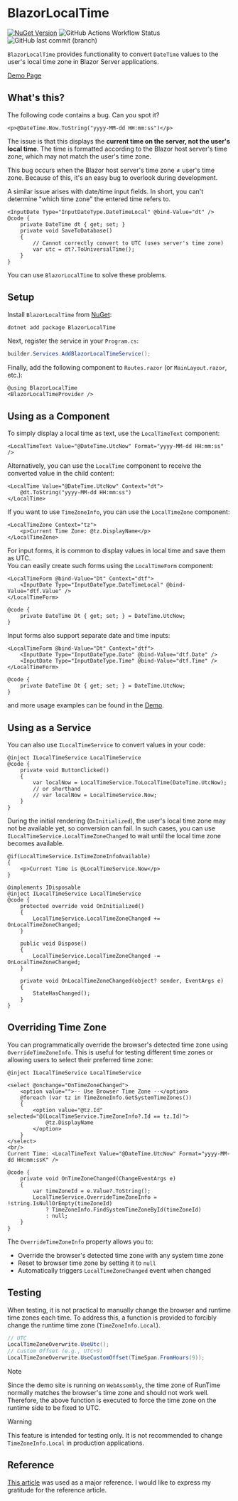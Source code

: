 # BlazorLocalTime

[![NuGet Version](https://img.shields.io/nuget/v/BlazorLocalTime?style=flat-square&logo=NuGet&color=0080CC)](https://www.nuget.org/packages/BlazorLocalTime/) ![GitHub Actions Workflow Status](https://img.shields.io/github/actions/workflow/status/arika0093/BlazorLocalTime/test.yaml?branch=main&label=Test&style=flat-square) ![GitHub last commit (branch)](https://img.shields.io/github/last-commit/arika0093/BlazorLocalTime?style=flat-square)

`BlazorLocalTime` provides functionality to convert `DateTime` values to the user's local time zone in Blazor Server applications.

[Demo Page](https://arika0093.github.io/BlazorLocalTime/)

## What's this?
The following code contains a bug. Can you spot it?

```razor
<p>@DateTime.Now.ToString("yyyy-MM-dd HH:mm:ss")</p>
```

The issue is that this displays the **current time on the server, not the user's local time**.
The time is formatted according to the Blazor host server's time zone, which may not match the user's time zone.

This bug occurs when the Blazor host server's time zone ≠ user's time zone. Because of this, it's an easy bug to overlook during development.

A similar issue arises with date/time input fields. In short, you can't determine "which time zone" the entered time refers to.

```razor
<InputDate Type="InputDateType.DateTimeLocal" @bind-Value="dt" />
@code {
    private DateTime dt { get; set; }
    private void SaveToDatabase()
    {
        // Cannot correctly convert to UTC (uses server's time zone)
        var utc = dt?.ToUniversalTime();
    }
}
```

You can use `BlazorLocalTime` to solve these problems.

## Setup
Install `BlazorLocalTime` from [NuGet](https://www.nuget.org/packages/BlazorLocalTime):

```bash
dotnet add package BlazorLocalTime
```

Next, register the service in your `Program.cs`:

```csharp
builder.Services.AddBlazorLocalTimeService();
```

Finally, add the following component to `Routes.razor` (or `MainLayout.razor`, etc.):

```razor
@using BlazorLocalTime
<BlazorLocalTimeProvider />
```

## Using as a Component

To simply display a local time as text, use the `LocalTimeText` component:

```razor
<LocalTimeText Value="@DateTime.UtcNow" Format="yyyy-MM-dd HH:mm:ss" />
```

Alternatively, you can use the `LocalTime` component to receive the converted value in the child content:

```razor
<LocalTime Value="@DateTime.UtcNow" Context="dt">
    @dt.ToString("yyyy-MM-dd HH:mm:ss")
</LocalTime>
```

If you want to use `TimeZoneInfo`, you can use the `LocalTimeZone` component:

```razor
<LocalTimeZone Context="tz">
    <p>Current Time Zone: @tz.DisplayName</p>
</LocalTimeZone>
```

For input forms, it is common to display values in local time and save them as UTC.  
You can easily create such forms using the `LocalTimeForm` component:

```razor
<LocalTimeForm @bind-Value="Dt" Context="dtf">
    <InputDate Type="InputDateType.DateTimeLocal" @bind-Value="dtf.Value" />
</LocalTimeForm>

@code {
    private DateTime Dt { get; set; } = DateTime.UtcNow;
}
```

Input forms also support separate date and time inputs:

```razor
<LocalTimeForm @bind-Value="Dt" Context="dtf">
    <InputDate Type="InputDateType.Date" @bind-Value="dtf.Date" />
    <InputDate Type="InputDateType.Time" @bind-Value="dtf.Time" />
</LocalTimeForm>

@code {
    private DateTime Dt { get; set; } = DateTime.UtcNow;
}
```

and more usage examples can be found in the [Demo](https://arika0093.github.io/BlazorLocalTime/).

## Using as a Service

You can also use `ILocalTimeService` to convert values in your code:

```razor
@inject ILocalTimeService LocalTimeService
@code {
    private void ButtonClicked()
    {
        var localNow = LocalTimeService.ToLocalTime(DateTime.UtcNow);
        // or shorthand
        // var localNow = LocalTimeService.Now;
    }
}
```

During the initial rendering (`OnInitialized`), the user's local time zone may not be available yet, so conversion can fail.
In such cases, you can use `ILocalTimeService.LocalTimeZoneChanged` to wait until the local time zone becomes available.

```razor
@if(LocalTimeService.IsTimeZoneInfoAvailable)
{
    <p>Current Time is @LocalTimeService.Now</p>
}

@implements IDisposable
@inject ILocalTimeService LocalTimeService
@code {
    protected override void OnInitialized()
    {
        LocalTimeService.LocalTimeZoneChanged += OnLocalTimeZoneChanged;
    }

    public void Dispose()
    {
        LocalTimeService.LocalTimeZoneChanged -= OnLocalTimeZoneChanged;
    }

    private void OnLocalTimeZoneChanged(object? sender, EventArgs e)
    {
        StateHasChanged();
    }
}
```

## Overriding Time Zone

You can programmatically override the browser's detected time zone using `OverrideTimeZoneInfo`. This is useful for testing different time zones or allowing users to select their preferred time zone:

```razor
@inject ILocalTimeService LocalTimeService

<select @onchange="OnTimeZoneChanged">
    <option value="">-- Use Browser Time Zone --</option>
    @foreach (var tz in TimeZoneInfo.GetSystemTimeZones())
    {
        <option value="@tz.Id" selected="@(LocalTimeService.TimeZoneInfo?.Id == tz.Id)">
            @tz.DisplayName
        </option>
    }
</select>
<br/>
Current Time: <LocalTimeText Value="@DateTime.UtcNow" Format="yyyy-MM-dd HH:mm:ssK" />

@code {
    private void OnTimeZoneChanged(ChangeEventArgs e)
    {
        var timeZoneId = e.Value?.ToString();
        LocalTimeService.OverrideTimeZoneInfo = !string.IsNullOrEmpty(timeZoneId)
            ? TimeZoneInfo.FindSystemTimeZoneById(timeZoneId)
            : null;
    }
}
```

The `OverrideTimeZoneInfo` property allows you to:
- Override the browser's detected time zone with any system time zone
- Reset to browser time zone by setting it to `null`
- Automatically triggers `LocalTimeZoneChanged` event when changed

## Testing
When testing, it is not practical to manually change the browser and runtime time zones each time.
To address this, a function is provided to forcibly change the runtime time zone (`TimeZoneInfo.Local`).

```csharp
// UTC
LocalTimeZoneOverwrite.UseUtc();
// Custom Offset (e.g., UTC+9)
LocalTimeZoneOverwrite.UseCustomOffset(TimeSpan.FromHours(9));
```

> [!NOTE]
> Since the demo site is running on `WebAssembly`, the time zone of RunTime normally matches the browser's time zone and should not work well.
Therefore, the above function is executed to force the time zone on the runtime side to be fixed to UTC.

> [!WARNING]
> This feature is intended for testing only. It is not recommended to change `TimeZoneInfo.Local` in production applications.


## Reference

[This article](https://www.meziantou.net/convert-datetime-to-user-s-time-zone-with-server-side-blazor-time-provider.htm) was used as a major reference. I would like to express my gratitude for the reference article.
